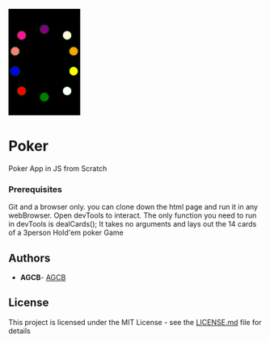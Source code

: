 ![Logo of the project](./images/logo.png)
# Poker

Poker App in JS from Scratch

### Prerequisites

Git and a browser only.
you can clone down the html page and run it in any webBrowser. Open devTools to interact.
The only function you need to run in devTools is dealCards();
It takes no arguments and lays out the 14 cards of a 3person Hold'em poker Game


## Authors

* **AGCB**- [AGCB](https://github.com/AGCB)


## License

This project is licensed under the MIT License - see the [LICENSE.md](LICENSE.md) file for details


